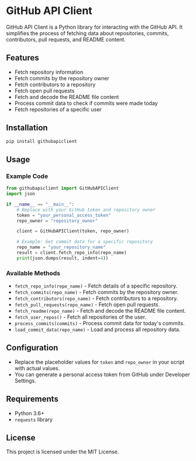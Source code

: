 
# GitHub API Client

GitHub API Client is a Python library for interacting with the GitHub API. It simplifies the process of fetching data about repositories, commits, contributors, pull requests, and README content.

## Features
- Fetch repository information
- Fetch commits by the repository owner
- Fetch contributors to a repository
- Fetch open pull requests
- Fetch and decode the README file content
- Process commit data to check if commits were made today
- Fetch repositories of a specific user

## Installation
   ```bash
   pip install githubapiclient
   ```

## Usage

### Example Code
```python
from githubapiclient import GitHubAPIClient
import json

if __name__ == "__main__":
    # Replace with your GitHub token and repository owner
    token = "your_personal_access_token"
    repo_owner = "repository_owner"

    client = GitHubAPIClient(token, repo_owner)

    # Example: Get commit data for a specific repository
    repo_name = "your_repository_name"
    result = client.fetch_repo_info(repo_name)
    print(json.dumps(result, indent=4))
```

### Available Methods
- `fetch_repo_info(repo_name)` - Fetch details of a specific repository.
- `fetch_commits(repo_name)` - Fetch commits by the repository owner.
- `fetch_contributors(repo_name)` - Fetch contributors to a repository.
- `fetch_pull_requests(repo_name)` - Fetch open pull requests.
- `fetch_readme(repo_name)` - Fetch and decode the README file content.
- `fetch_user_repos()` - Fetch all repositories of the user.
- `process_commits(commits)` - Process commit data for today's commits.
- `load_commit_data(repo_name)` - Load and process all repository data.

## Configuration
- Replace the placeholder values for `token` and `repo_owner` in your script with actual values.
- You can generate a personal access token from GitHub under Developer Settings.

## Requirements
- Python 3.6+
- `requests` library

## License
This project is licensed under the MIT License.
